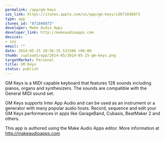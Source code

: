 ```yaml
--- 
permalink: /app/gm-keys
ios_link: https://itunes.apple.com/us/app/gm-keys/id871848873
type: app
itunes_id: "871848873"
developer: Make Audio Apps
developer_link: http://makeaudioapps.com
devices: 
- ios
email: ""
date: 2014-05-25 20:56:35.533206 +00:00
thumb: /uploads/app/2014-05/2014-05-25-gm-keys.png
targetMarket: Personal
title: GM Keys
status: publish
---
```


GM Keys is a MIDI capable keyboard that features 128 sounds including pianos, organs and synthesizers. The sounds are compatible with the General MIDI sound set. 

GM Keys supports Inter App Audio and can be used as an instrument or a generator with many popular audio hosts. Record, sequence and edit your GM Keys performances in apps like GarageBand, Cubasis, BeatMaker 2 and others. 

This app is authored using the Make Audio Apps editor. More information at http://makeaudioapps.com
